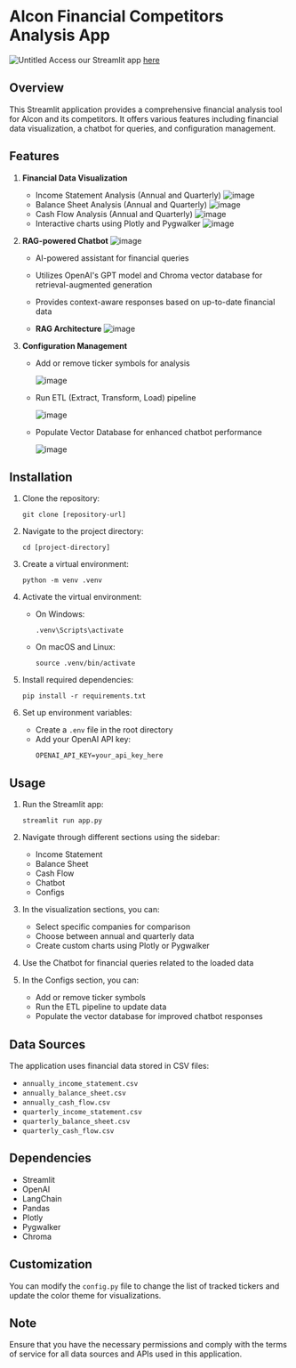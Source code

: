# Alcon Financial Competitors Analysis App
![Untitled](https://github.com/user-attachments/assets/3fb5c7d4-ce5b-46aa-8d89-28afb390555a)
Access our Streamlit app [here](https://marketlens.streamlit.app/)

## Overview
This Streamlit application provides a comprehensive financial analysis tool for Alcon and its competitors. It offers various features including financial data visualization, a chatbot for queries, and configuration management.

## Features
1. **Financial Data Visualization**
   - Income Statement Analysis (Annual and Quarterly)
     ![image](https://github.com/user-attachments/assets/01971893-86b8-4061-9138-8f57518d8979)
   - Balance Sheet Analysis (Annual and Quarterly)
     ![image](https://github.com/user-attachments/assets/8e0d49d9-c5e9-486f-98ef-b8375d0dcdc1)
   - Cash Flow Analysis (Annual and Quarterly)
     ![image](https://github.com/user-attachments/assets/32b3d48c-aa1c-41ff-a063-222ae9f0da2f)
   - Interactive charts using Plotly and Pygwalker
     ![image](https://github.com/user-attachments/assets/f183164c-2b8d-44ea-9f2f-cfb909867f92)

2. **RAG-powered Chatbot**
   ![image](https://github.com/user-attachments/assets/a8cd78bf-dd55-4986-bad7-a3fda456ecd0)
   - AI-powered assistant for financial queries
   - Utilizes OpenAI's GPT model and Chroma vector database for retrieval-augmented generation
   - Provides context-aware responses based on up-to-date financial data
  
   - **RAG Architecture**
   ![image](https://github.com/user-attachments/assets/82fe2c8f-ee92-4b63-81b4-f3f185d97d88)

4. **Configuration Management**
   - Add or remove ticker symbols for analysis

   
     ![image](https://github.com/user-attachments/assets/b53d0722-e8f3-4690-b82a-121414015fd3)
   - Run ETL (Extract, Transform, Load) pipeline
  
     
     ![image](https://github.com/user-attachments/assets/ea618c7b-c98a-4dde-bf20-2098ded081e6)
   - Populate Vector Database for enhanced chatbot performance
  
     
     ![image](https://github.com/user-attachments/assets/558fb045-e678-4734-997c-94ab353d2282)

## Installation

1. Clone the repository:
   ```
   git clone [repository-url]
   ```

2. Navigate to the project directory:
   ```
   cd [project-directory]
   ```

3. Create a virtual environment:
   ```
   python -m venv .venv
   ```

4. Activate the virtual environment:
   - On Windows:
     ```
     .venv\Scripts\activate
     ```
   - On macOS and Linux:
     ```
     source .venv/bin/activate
     ```

5. Install required dependencies:
   ```
   pip install -r requirements.txt
   ```

6. Set up environment variables:
   - Create a `.env` file in the root directory
   - Add your OpenAI API key:
     ```
     OPENAI_API_KEY=your_api_key_here
     ```

## Usage

1. Run the Streamlit app:
   ```
   streamlit run app.py
   ```

2. Navigate through different sections using the sidebar:
   - Income Statement
   - Balance Sheet
   - Cash Flow
   - Chatbot
   - Configs

3. In the visualization sections, you can:
   - Select specific companies for comparison
   - Choose between annual and quarterly data
   - Create custom charts using Plotly or Pygwalker

4. Use the Chatbot for financial queries related to the loaded data

5. In the Configs section, you can:
   - Add or remove ticker symbols
   - Run the ETL pipeline to update data
   - Populate the vector database for improved chatbot responses

## Data Sources

The application uses financial data stored in CSV files:
- `annually_income_statement.csv`
- `annually_balance_sheet.csv`
- `annually_cash_flow.csv`
- `quarterly_income_statement.csv`
- `quarterly_balance_sheet.csv`
- `quarterly_cash_flow.csv`

## Dependencies

- Streamlit
- OpenAI
- LangChain
- Pandas
- Plotly
- Pygwalker
- Chroma

## Customization

You can modify the `config.py` file to change the list of tracked tickers and update the color theme for visualizations.

## Note

Ensure that you have the necessary permissions and comply with the terms of service for all data sources and APIs used in this application.
